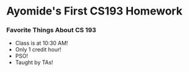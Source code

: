 # Ayomide's First CS193 Homework

### Favorite Things About CS 193

- Class is at 10:30 AM!
- Only 1 credit hour!
- PSO!
- Taught by TAs!
